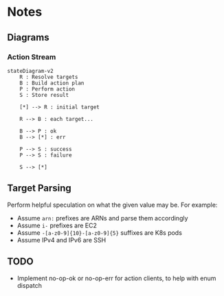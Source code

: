 # Notes

## Diagrams

### Action Stream

```mermaid
stateDiagram-v2
    R : Resolve targets
    B : Build action plan
    P : Perform action
    S : Store result

    [*] --> R : initial target

    R --> B : each target...

    B --> P : ok
    B --> [*] : err

    P --> S : success
    P --> S : failure

    S --> [*]
```

## Target Parsing

Perform helpful speculation on what the given value may be. For example:

- Assume `arn:` prefixes are ARNs and parse them accordingly
- Assume `i-` prefixes are EC2
- Assume `-[a-z0-9]{10}-[a-z0-9]{5}` suffixes are K8s pods
- Assume IPv4 and IPv6 are SSH

## TODO

- Implement no-op-ok or no-op-err for action clients, to help with enum dispatch
